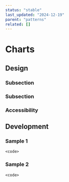 ```yaml
---
status: "stable"
last_updated: "2024-12-19"
parent: "patterns"
related: []
---
```


# Charts

## Design

### Subsection

### Subsection

### Accessibility

## Development

### Sample 1

```
<code>
```

### Sample 2

```
<code>
```
